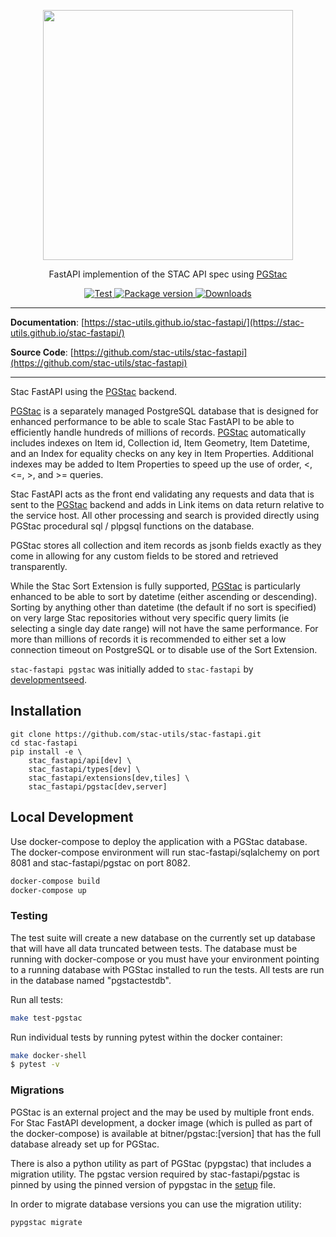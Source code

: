 <p align="center">
  <img src="https://github.com/radiantearth/stac-site/raw/master/images/logo/stac-030-long.png" width=400>
  <p align="center">FastAPI implemention of the STAC API spec using <a href="https://github.com/stac-utils/pgstac">PGStac</a></p>
</p>
<p align="center">
  <a href="https://github.com/stac-utils/stac-fastapi/actions?query=workflow%3Acicd" target="_blank">
      <img src="https://github.com/stac-utils/stac-fastapi/workflows/stac-fastapi/badge.svg" alt="Test">
  </a>
  <a href="https://pypi.org/project/stac-fastapi" target="_blank">
      <img src="https://img.shields.io/pypi/v/stac-fastapi?color=%2334D058&label=pypi%20package" alt="Package version">
  </a>
  <a href="https://github.com/stac-utils/stac-fastapi/blob/master/LICENSE" target="_blank">
      <img src="https://img.shields.io/github/license/stac-utils/stac-fastapi.svg" alt="Downloads">
  </a>
</p>

---

**Documentation**: [https://stac-utils.github.io/stac-fastapi/](https://stac-utils.github.io/stac-fastapi/)

**Source Code**: [https://github.com/stac-utils/stac-fastapi](https://github.com/stac-utils/stac-fastapi)

---

Stac FastAPI using the [PGStac](https://github.com/stac-utils/pgstac) backend.

[PGStac](https://github.com/stac-utils/pgstac) is a separately managed PostgreSQL database that is designed for enhanced performance to be able to scale Stac FastAPI to be able to efficiently handle hundreds of millions of records. [PGStac](https://github.com/stac-utils/pgstac) automatically includes indexes on Item id, Collection id, Item Geometry, Item Datetime, and an Index for equality checks on any key in Item Properties. Additional indexes may be added to Item Properties to speed up the use of order, <, <=, >, and >= queries.

Stac FastAPI acts as the front end validating any requests and data that is sent to the [PGStac](https://github.com/stac-utils/pgstac) backend and adds in Link items on data return relative to the service host. All other processing and search is provided directly using PGStac procedural sql / plpgsql functions on the database.

PGStac stores all collection and item records as jsonb fields exactly as they come in allowing for any custom fields to be stored and retrieved transparently.

While the Stac Sort Extension is fully supported, [PGStac](https://github.com/stac-utils/pgstac) is particularly enhanced to be able to sort by datetime (either ascending or descending). Sorting by anything other than datetime (the default if no sort is specified) on very large Stac repositories without very specific query limits (ie selecting a single day date range) will not have the same performance. For more than millions of records it is recommended to either set a low connection timeout on PostgreSQL or to disable use of the Sort Extension.


`stac-fastapi pgstac` was initially added to `stac-fastapi` by [developmentseed](https://github.com/developmentseed).

## Installation

```
git clone https://github.com/stac-utils/stac-fastapi.git
cd stac-fastapi
pip install -e \
    stac_fastapi/api[dev] \
    stac_fastapi/types[dev] \
    stac_fastapi/extensions[dev,tiles] \
    stac_fastapi/pgstac[dev,server]
```

## Local Development
Use docker-compose to deploy the application with a PGStac database. The docker-compose environment will run stac-fastapi/sqlalchemy on port 8081 and stac-fastapi/pgstac on port 8082.
```bash
docker-compose build
docker-compose up
```


### Testing
The test suite will create a new database on the currently set up database that will have all data truncated between tests. The database must be running with docker-compose or you must have your environment pointing to a running database with PGStac installed to run the tests. All tests are run in the database named "pgstactestdb".

Run all tests:
```bash
make test-pgstac
```

Run individual tests by running pytest within the docker container:
```bash
make docker-shell
$ pytest -v
```

### Migrations
PGStac is an external project and the may be used by multiple front ends.
For Stac FastAPI development, a docker image (which is pulled as part of the docker-compose) is available at bitner/pgstac:[version] that has the full database already set up for PGStac.

There is also a python utility as part of PGStac (pypgstac) that includes a migration utility. The pgstac version required by stac-fastapi/pgstac is pinned by using the pinned version of pypgstac in the [setup](setup.py) file.

In order to migrate database versions you can use the migration utility:
```
pypgstac migrate
```
